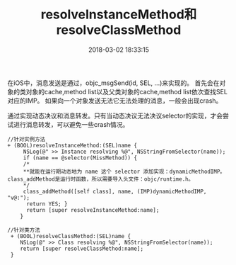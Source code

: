 ﻿---
layout: '''resolveInstanceMethod和resolveClassMethod'
title: resolveInstanceMethod和resolveClassMethod
date: 2018-03-02 18:33:15
tags: method
---


在iOS中，消息发送是通过，objc_msgSend(id, SEL, ...)来实现的。
首先会在对象的类对象的cache,method list以及父类对象的cache,method list依次查找SEL对应的IMP。
如果向一个对象发送无法它无法处理的消息，一般会出现crash。

通过实现动态决议和消息转发。只有当动态决议无法决议selector的实现，才会尝试进行消息转发，可以避免一些crash情况。

```
//针对实例方法
+ (BOOL)resolveInstanceMethod:(SEL)name {
	 NSLog(@" >> Instance resolving %@", NSStringFromSelector(name)); 
	 if (name == @selector(MissMethod)) { 
	 /*
	 **就能在运行期动态地为 name 这个 selector 添加实现：dynamicMethodIMP。class_addMethod是运行时函数，所以需要导入头文件：objc/runtime.h。
	 */
	 class_addMethod([self class], name, (IMP)dynamicMethodIMP, "v@:");
	  return YES; } 
	  return [super resolveInstanceMethod:name]; 
	}

//针对类方法
 + (BOOL)resolveClassMethod:(SEL)name { 
 	NSLog(@" >> Class resolving %@", NSStringFromSelector(name)); 
 	return [super resolveClassMethod:name]; 
 }
```


